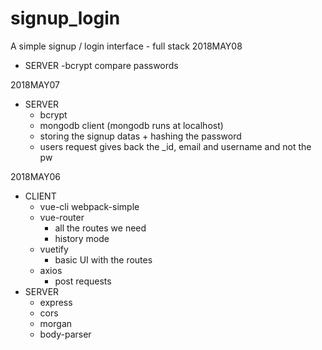 # signup_login
A simple signup / login interface - full stack
2018MAY08
- SERVER
    -bcrypt compare passwords


2018MAY07
- SERVER
    - bcrypt
    - mongodb client (mongodb runs at localhost)
    - storing the signup datas + hashing the password
    - users request gives back the _id, email and username and not the pw

2018MAY06
- CLIENT
    - vue-cli webpack-simple
    - vue-router
        - all the routes we need
        - history mode
    - vuetify
        - basic UI with the routes
    - axios
        - post requests
- SERVER
    - express
    - cors
    - morgan
    - body-parser
